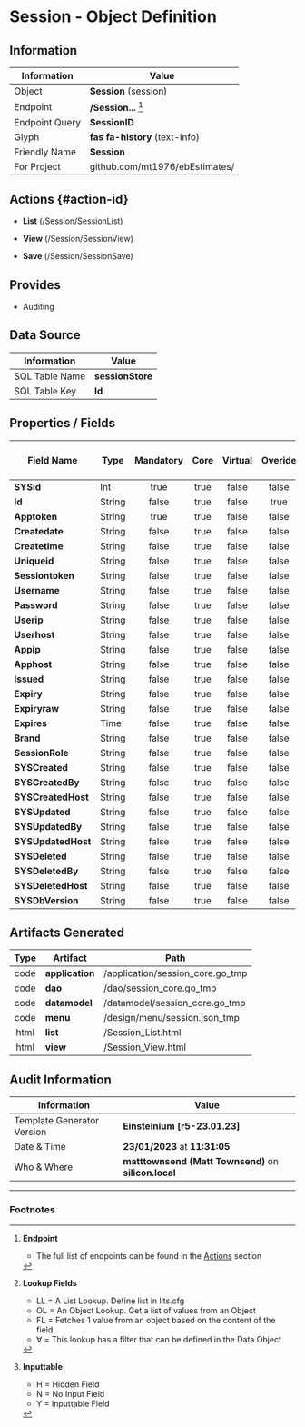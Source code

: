 # **Session** - Object Definition
##  Information
| Information  | Value  |
|---|---|
|Object         |**Session** (session) |
|Endpoint 	    |**/Session...** [^1]|
|Endpoint Query |**SessionID**|
Glyph|**fas fa-history** (text-info)
Friendly Name|**Session**|
|For Project    |github.com/mt1976/ebEstimates/|

##  Actions {#action-id}
* **List** (/Session/SessionList) 
* **View** (/Session/SessionView)

* **Save** (/Session/SessionSave)









##  Provides


* Auditing 




##  Data Source 
| Information  | Value  |
|---|---|
SQL Table Name       | **sessionStore**
SQL Table Key | **Id**



##  Properties / Fields
| Field Name| Type | Mandatory | Core | Virtual | Overide | Lookup [^2]| Lookup Object      | Lookup Field Source         | Lookup Return Value                | Inputable [^3]|DB Column|Default Value| No Change | Callout | Internal | Display | Mask |
| -- | --  | :--: | :--: | :--: |:--: |:--: |:--: |-- |-- |:--: |-- | --| :--: | :--: | :--: | -- | -- |
|**SYSId**|Int|true|true|false|false|||||NH|_id|0|false|false|true|text||
|**Id**|String|false|true|false|true|||||H|Id||true|false|false|text||
|**Apptoken**|String|true|true|false|false|||||Y|Apptoken||false|false|false|text||
|**Createdate**|String|false|true|false|false|||||Y|Createdate||false|false|false|text||
|**Createtime**|String|false|true|false|false|||||Y|Createtime||false|false|false|text||
|**Uniqueid**|String|false|true|false|false|||||Y|Uniqueid||false|false|false|text||
|**Sessiontoken**|String|false|true|false|false|||||Y|Sessiontoken||false|false|false|text||
|**Username**|String|false|true|false|false|||||Y|Username||false|false|false|text||
|**Password**|String|false|true|false|false|||||Y|Password||false|false|false|text||
|**Userip**|String|false|true|false|false|||||Y|Userip||false|false|false|text||
|**Userhost**|String|false|true|false|false|||||Y|Userhost||false|false|false|text||
|**Appip**|String|false|true|false|false|||||Y|Appip||false|false|false|text||
|**Apphost**|String|false|true|false|false|||||Y|Apphost||false|false|false|text||
|**Issued**|String|false|true|false|false|||||Y|Issued||false|false|false|text||
|**Expiry**|String|false|true|false|false|||||Y|Expiry||false|false|false|text||
|**Expiryraw**|String|false|true|false|false|||||Y|Expiryraw||false|false|false|text||
|**Expires**|Time|false|true|false|false|||||Y|Expires||false|false|false|text||
|**Brand**|String|false|true|false|false|||||Y|Brand||false|false|false|text||
|**SessionRole**|String|false|true|false|false|||||Y|SessionRole||false|false|false|text||
|**SYSCreated**|String|false|true|false|false|||||NH|_created||false|false|true|text||
|**SYSCreatedBy**|String|false|true|false|false|||||NH|_createdBy||false|false|true|text||
|**SYSCreatedHost**|String|false|true|false|false|||||NH|_createdHost||false|false|true|text||
|**SYSUpdated**|String|false|true|false|false|||||NH|_updated||false|false|true|text||
|**SYSUpdatedBy**|String|false|true|false|false|||||NH|_updatedBy||false|false|true|text||
|**SYSUpdatedHost**|String|false|true|false|false|||||NH|_updatedHost||false|false|true|text||
|**SYSDeleted**|String|false|true|false|false|||||NH|_deleted||false|false|true|text||
|**SYSDeletedBy**|String|false|true|false|false|||||NH|_deletedBy||false|false|true|text||
|**SYSDeletedHost**|String|false|true|false|false|||||NH|_deletedHost||false|false|true|text||
|**SYSDbVersion**|String|false|true|false|false|||||NH|_dbVersion||false|false|true|text||


##  Artifacts Generated
| Type | Artifact | Path|
| :--: | -- | -- |
| code | **application** | /application/session_core.go_tmp |
| code | **dao** | /dao/session_core.go_tmp |
| code | **datamodel** | /datamodel/session_core.go_tmp |
| code | **menu** | /design/menu/session.json_tmp |
| html | **list** | /Session_List.html |
| html | **view** | /Session_View.html |


## Audit Information
| Information  | Value |
|---|---|
Template Generator Version   | **Einsteinium [r5-23.01.23]**
Date & Time		     | **23/01/2023** at **11:31:05**
Who & Where		     | **matttownsend (Matt Townsend)** on **silicon.local**

---
### Footnotes
[^1]: **Endpoint**
    * The full list of endpoints can be found in the [Actions](#action-id) section
[^2]: **Lookup Fields**
    * LL = A List Lookup. Define list in lits.cfg
    * OL = An Object Lookup. Get a list of values from an Object
    * FL = Fetches 1 value from an object based on the content of the field. 
    * ∀ = This lookup has a filter that can be defined in the Data Object
[^3]: **Inputtable**   
    * H = Hidden Field
    * N = No Input Field
    * Y = Inputtable Field